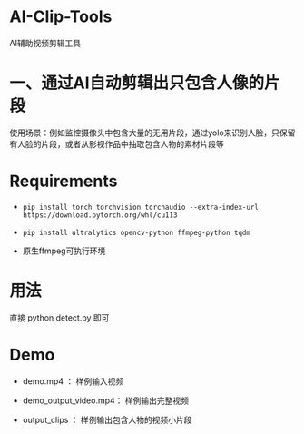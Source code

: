 # AI-Clip-Tools
AI辅助视频剪辑工具

# 一、通过AI自动剪辑出只包含人像的片段
使用场景：例如监控摄像头中包含大量的无用片段，通过yolo来识别人脸，只保留有人脸的片段，或者从影视作品中抽取包含人物的素材片段等

# Requirements

+ `pip install torch torchvision torchaudio --extra-index-url https://download.pytorch.org/whl/cu113`


+ `pip install ultralytics opencv-python ffmpeg-python tqdm`

+ 原生ffmpeg可执行环境

# 用法

直接 python detect.py 即可

# Demo
+  demo.mp4 ： 样例输入视频

+  demo_output_video.mp4： 样例输出完整视频

+  output_clips ： 样例输出包含人物的视频小片段
